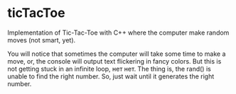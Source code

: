 # ticTacToe
Implementation of Tic-Tac-Toe with C++ where the computer make random moves (not smart, yet).

You will notice that sometimes the computer will take some time to make a move, or,
the console will output text flickering in fancy colors.
But this is not getting stuck in an infinite loop, нет нет. The thing is, the rand()
is unable to find the right number. So, just wait until it generates the right number.
